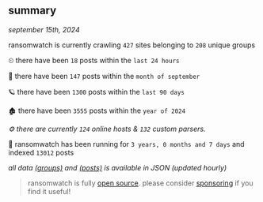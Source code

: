 
## summary
_september 15th, 2024_

ransomwatch is currently crawling `427` sites belonging to `208` unique groups

⏲ there have been `18` posts within the `last 24 hours`

🦈 there have been `147` posts within the `month of september`

🪐 there have been `1300` posts within the `last 90 days`

🏚 there have been `3555` posts within the `year of 2024`

_⚙️ there are currently `124` online hosts & `132` custom parsers._

🦕 ransomwatch has been running for `3 years, 0 months and 7 days` and indexed `13012` posts

_all data  [(groups)](http://ransomwhat.telemetry.ltd/groups) and [(posts)](http://ransomwhat.telemetry.ltd/posts) is available in JSON (updated hourly)_

> ransomwatch is fully [open source](https://github.com/joshhighet/ransomwatch#ransomwatch--). please consider [sponsoring](https://github.com/sponsors/joshhighet) if you find it useful!
